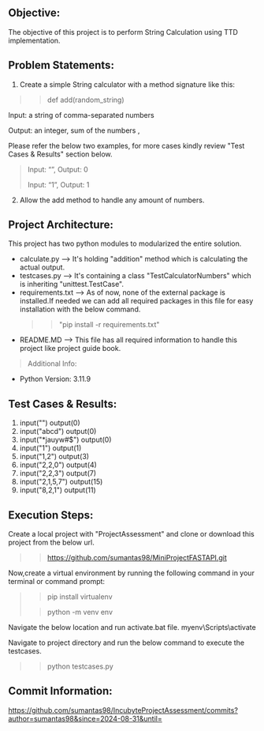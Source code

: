 ## Objective:
The objective of this project is to perform String Calculation using TTD implementation. 
## Problem Statements:
1. Create a simple String calculator with a method signature like this:
>> def add(random_string)

Input: a string of comma-separated numbers

Output: an integer, sum of the numbers , 

Please refer the below two examples, for more cases kindly review "Test Cases & Results" section below.
> Input: “”, Output: 0
> 
> Input: “1”, Output: 1
2. Allow the add method to handle any amount of numbers.



## Project Architecture:
This project has two python modules to modularized the entire solution.
* calculate.py --> It's holding "addition" method which is calculating the actual output.
* testcases.py --> It's containing a class "TestCalculatorNumbers" which is inheriting "unittest.TestCase".
* requirements.txt --> As of now, none of the external package is installed.If needed we can add all required packages in this file for easy installation with the below command. 
  >>"pip install -r requirements.txt"
* README.MD --> This file has all required information to handle this project like project guide book.

>Additional Info:
* Python Version: 3.11.9
## Test Cases & Results:
1. input("") output(0)
2. input("abcd") output(0)
3. input("*jauyw#$") output(0)
4. input("1") output(1)
5. input("1,2") output(3)
6. input("2,2,0") output(4)
7. input("2,2,3") output(7)
8. input("2,1,5,7") output(15)
9. input("8,2,1") output(11)

## Execution Steps:
Create a local project with "ProjectAssessment" and clone or download this project from the below url.
>> https://github.com/sumantas98/MiniProjectFASTAPI.git
> 
Now,create a virtual environment by running the following command in your terminal or command prompt:
>> pip install virtualenv
> 
>> python -m venv env
> 
Navigate the below location and run activate.bat file.
myenv\Scripts\activate

Navigate to project directory and run the below command to execute the testcases.
>> python testcases.py

## Commit Information:
https://github.com/sumantas98/IncubyteProjectAssessment/commits?author=sumantas98&since=2024-08-31&until=